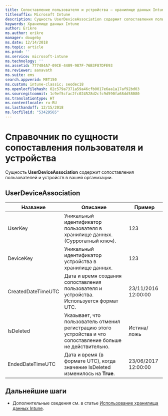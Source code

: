 ```yaml
---
title: Сопоставление пользователя и устройства — хранилище данных Intune
titlesuffix: Microsoft Intune
description: Сущность UserDeviceAssociation содержит сопоставления пользователей и устройств в вашей организации.
keywords: Хранилище данных Intune
author: Erikre
ms.author: erikre
manager: dougeby
ms.date: 12/14/2018
ms.topic: article
ms.prod: ''
ms.service: microsoft-intune
ms.technology: ''
ms.assetid: 777484A7-09CE-4409-987F-76B3F87DFE93
ms.reviewer: aanavath
ms.suite: ems
search.appverid: MET150
ms.custom: intune-classic; seodec18
ms.openlocfilehash: 02c579a7371a59a46cfb0017e6aa1a17af92bd03
ms.sourcegitcommit: 1c9ef5cfac2fc024528d2cfc9d590fa68dd58080
ms.translationtype: HT
ms.contentlocale: ru-RU
ms.lasthandoff: 12/15/2018
ms.locfileid: "53429565"
---
```

# <a name="reference-for-user-device-association-entity"></a>Справочник по сущности сопоставления пользователя и устройства

Сущность **UserDeviceAssociation** содержит сопоставления пользователей и устройств в вашей организации.

## <a name="userdeviceassociation"></a>UserDeviceAssociation


|        Название        |                                           Описание                                            |        Пример         |
|--------------------|--------------------------------------------------------------------------------------------------|------------------------|
|      UserKey       |              Уникальный идентификатор пользователя в хранилище данных. (Суррогатный ключ).               |          123           |
|     DeviceKey      |                      Уникальный идентификатор устройства в хранилище данных.                      |          123           |
| CreatedDateTimeUTC |           Дата и время создания сопоставления пользователя и устройства. Используется формат UTC.           | 23/11/2016 12:00:00 |
|     IsDeleted      | Указывает, что пользователь отменил регистрацию этого устройства и что сопоставление больше не действительно. |       Истина/ложь       |
|  EndedDateTimeUTC  |              Дата и время (в формате UTC), когда значение IsDeleted изменилось на <strong>True</strong>.               | 23/06/2017 12:00:00 |

## <a name="next-steps"></a>Дальнейшие шаги

- Дополнительные сведения см. в статье [Использование хранилища данных Intune](reports-nav-create-intune-reports.md).
